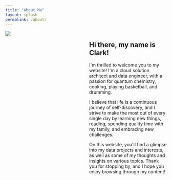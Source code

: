 ```yaml
---
title: "About Me"
layout: splash
permalink: /about/
---
```


<div style="display:flex; flex-direction:row;">
  <div style="flex:1;">
    <img src="/assets/images/about.png" style="float:left; margin-right:20px;">
  </div>
  <div style="flex:1; padding-left:20px;">
    <h2>Hi there, my name is Clark!</h2>
    <p> I'm thrilled to welcome you to my website! I'm a cloud solution architect and data engineer, with a passion for quantum chemistry, cooking, playing basketball, and drumming.</p>
    <p>I believe that life is a continuous journey of self-discovery, and I strive to make the most out of every single day by learning new things, reading, spending quality time with my family, and embracing new challenges.</p>
    <p>On this website, you'll find a glimpse into my data projects and interests, as well as some of my thoughts and insights on various topics. Thank you for stopping by, and I hope you enjoy browsing through my content!</p>
  </div>
</div>